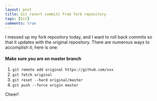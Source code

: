 ```yaml
---
layout: post
title: Git revert commits from fork repository
tags: [Git]
comments: true
---
```

I messed up my fork repository today, and I want to roll back commits so that it updates with the original repository. There are numerous ways to accomplish it; here is one:
#### Make sure you are on master branch
1. `git remote add original https://github.com/xxx`
2. `git fetch original`
3. `git reset --hard original/master`
4. `git push --force origin master`

Cheer!
